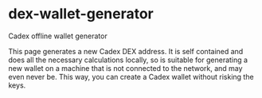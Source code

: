 # dex-wallet-generator
Cadex offline wallet generator

This page generates a new Cadex DEX address. It is self contained and does all the necessary calculations locally, so is suitable for generating a new wallet on a machine that is not connected to the network, and may even never be. This way, you can create a Cadex wallet without risking the keys. 

